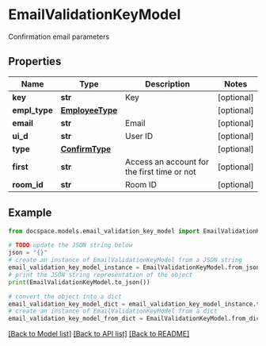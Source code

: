 # EmailValidationKeyModel

Confirmation email parameters

## Properties

Name | Type | Description | Notes
------------ | ------------- | ------------- | -------------
**key** | **str** | Key | [optional] 
**empl_type** | [**EmployeeType**](EmployeeType.md) |  | [optional] 
**email** | **str** | Email | [optional] 
**ui_d** | **str** | User ID | [optional] 
**type** | [**ConfirmType**](ConfirmType.md) |  | [optional] 
**first** | **str** | Access an account for the first time or not | [optional] 
**room_id** | **str** | Room ID | [optional] 

## Example

```python
from docspace.models.email_validation_key_model import EmailValidationKeyModel

# TODO update the JSON string below
json = "{}"
# create an instance of EmailValidationKeyModel from a JSON string
email_validation_key_model_instance = EmailValidationKeyModel.from_json(json)
# print the JSON string representation of the object
print(EmailValidationKeyModel.to_json())

# convert the object into a dict
email_validation_key_model_dict = email_validation_key_model_instance.to_dict()
# create an instance of EmailValidationKeyModel from a dict
email_validation_key_model_from_dict = EmailValidationKeyModel.from_dict(email_validation_key_model_dict)
```
[[Back to Model list]](../README.md#documentation-for-models) [[Back to API list]](../README.md#documentation-for-api-endpoints) [[Back to README]](../README.md)


